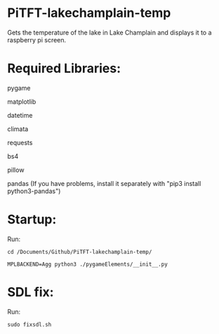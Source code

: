 # PiTFT-lakechamplain-temp
Gets the temperature of the lake in Lake Champlain and displays it to a raspberry pi screen.

# Required Libraries:

pygame

matplotlib

datetime

climata

requests

bs4

pillow

pandas (If you have problems, install it separately with "pip3 install python3-pandas")

# Startup:
Run:
```
cd /Documents/Github/PiTFT-lakechamplain-temp/

MPLBACKEND=Agg python3 ./pygameElements/__init__.py
```

# SDL fix:
Run:
```
sudo fixsdl.sh
```